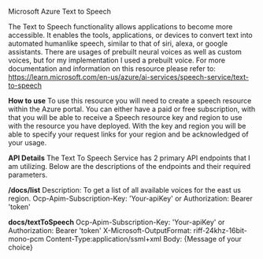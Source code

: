 Microsoft Azure Text to Speech

The Text to Speech functionality allows applications to become more accessible. It enables the tools, applications, or devices to convert text into automated humanlike speech, similar to that of siri, alexa, or google assistants. There are usages of prebuilt neural voices as well as custom voices, but for my implementation I used a prebuilt voice. For more documentation and information on this resource please refer to: https://learn.microsoft.com/en-us/azure/ai-services/speech-service/text-to-speech

**How to use**
To use this resource you will need to create a speech resource within the Azure portal. You can either have a paid or free subscription, with that you will be able to receive a Speech resource key and region to use with the resource you have deployed. With the key and region you will be able to specify your request links for your region and be acknowledged of your usage.


**API Details**
The Text To Speech Service has 2 primary API endpoints that I am utilizing. Below are the descriptions of the endpoints and their required parameters.

**/docs/list**
Description: To get a list of all available voices for the east us region.
Ocp-Apim-Subscription-Key: 'Your-apiKey' or Authorization: Bearer 'token'


**docs/textToSpeech**
Ocp-Apim-Subscription-Key: 'Your-apiKey' or Authorization: Bearer 'token'
X-Microsoft-OutputFormat: riff-24khz-16bit-mono-pcm
Content-Type:application/ssml+xml
Body: 
<speak version='1.0' xml:lang='en-US'> <voice xml:lang='en-US' xml:gender='Female'
    name='en-US-JennyNeural'>
        {Message of your choice}
</voice></speak>
